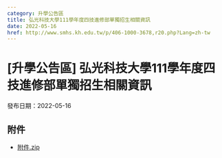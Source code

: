 ```yaml
---
category: 升學公告區
title: 弘光科技大學111學年度四技進修部單獨招生相關資訊
date: 2022-05-16
href: http://www.smhs.kh.edu.tw/p/406-1000-3678,r20.php?Lang=zh-tw
---
```


# [升學公告區] 弘光科技大學111學年度四技進修部單獨招生相關資訊

發布日期：2022-05-16



## 附件

- [附件.zip](https://www.smhs.kh.edu.tw/app/index.php?Action=downloadfile&file=WVhSMFlXTm9Memc1TDNCMFlWOHpORFV6WHpRME9USTROalZmT0Rnek16Y3VlbWx3&fname=DGGGROTSYWQO41XX50LKSWHGRK30OOLKDGUWTSKK4125MLVWKPROVTPOUSSSPKPO)
